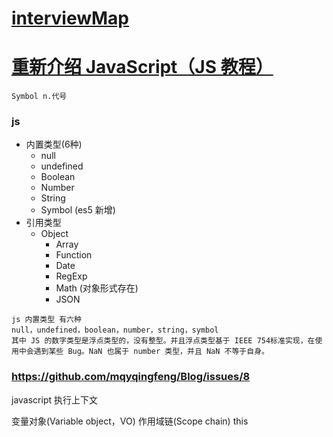 # [interviewMap](https://yuchengkai.cn/docs/frontend)
# [重新介绍 JavaScript（JS 教程）](https://developer.mozilla.org/zh-CN/docs/Web/JavaScript/A_re-introduction_to_JavaScript)

`Symbol n.代号`


### js
* 内置类型(6种)
    * null
    * undefined
    * Boolean
    * Number
    * String
    * Symbol (es5 新增)
* 引用类型
    * Object
        * Array
        * Function
        * Date
        * RegExp
        * Math (对象形式存在)
        * JSON

```
js 内置类型 有六种
null，undefined，boolean，number，string，symbol
其中 JS 的数字类型是浮点类型的，没有整型。并且浮点类型基于 IEEE 754标准实现，在使用中会遇到某些 Bug。NaN 也属于 number 类型，并且 NaN 不等于自身。
```




###  https://github.com/mqyqingfeng/Blog/issues/8

javascript 执行上下文

变量对象(Variable object，VO)
作用域链(Scope chain)
this
